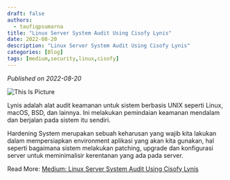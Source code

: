 ```yaml
---
draft: false
authors: 
  - taufiqpsumarna
title: "Linux Server System Audit Using Cisofy Lynis"
date: 2022-08-20
description: "Linux Server System Audit Using Cisofy Lynis"
categories: [Blog]
tags: [medium,security,linux,cisofy]
---
```


*Published on 2022-08-20*

![This Is Picture](/blog/assets/images/cisofy.jpg)

Lynis adalah alat audit keamanan untuk sistem berbasis UNIX seperti Linux, macOS, BSD, dan lainnya. Ini melakukan pemindaian keamanan mendalam dan berjalan pada sistem itu sendiri.

Hardening System merupakan sebuah keharusan yang wajib kita lakukan dalam mempersiapkan environment aplikasi yang akan kita gunakan, hal seperti bagaimana sistem melakukan patching, upgrade dan konfigurasi server untuk meminimalisir kerentanan yang ada pada server.

Read More:
[Medium: Linux Server System Audit Using Cisofy Lynis](https://medium.com/@taufiqpsumarna/linux-server-system-audit-using-cisofy-lynis-29eb0e71ba61)